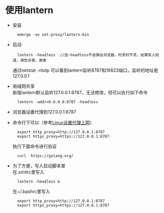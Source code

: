 # 使用lantern
* 安装

        emerge -av net-proxy/lantern-bin
* 启动

        lantern -headless  //加-headless不会弹出浏览器，时灵时不灵，如果有人知道，请告诉我，谢谢
    通过netstat -nlutp 可以看到lantern监听8787和16823端口，监听的地址是127.0.0.1
* 局域网共享  
    新版lantern默认监听127.0.0.1:8787，无法修改，但可以执行如下命令

        lantern -addr=0.0.0.0:8787 -headless
* 浏览器设置代理到127.0.0.1:8787
* 命令行下可以（参考[Linux设置代理上网](http://blog.163.com/likaifeng@126/blog/static/320973102012221111622825/)）

        export http_proxy=http://127.0.0.1:8787
        export https_proxy=https://127.0.0.1:8787
    执行下面命令进行验证

        curl  https://golang.org/
* 为了方便，写入启动脚本里  
    在.xinitrc里写入
    
        lantern -headless &
    在~/.bashrc里写入
    
        export http_proxy=http://127.0.0.1:8787
        export https_proxy=https://127.0.0.1:8787
